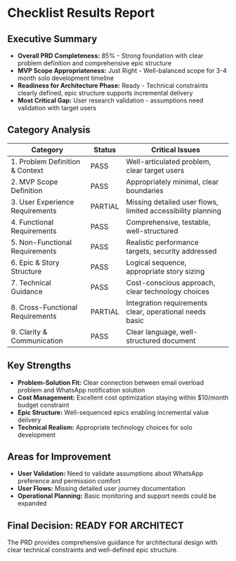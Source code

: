 # Checklist Results Report

## Executive Summary
- **Overall PRD Completeness:** 85% - Strong foundation with clear problem definition and comprehensive epic structure
- **MVP Scope Appropriateness:** Just Right - Well-balanced scope for 3-4 month solo development timeline
- **Readiness for Architecture Phase:** Ready - Technical constraints clearly defined, epic structure supports incremental delivery
- **Most Critical Gap:** User research validation - assumptions need validation with target users

## Category Analysis

| Category | Status | Critical Issues |
|----------|--------|----------------|
| 1. Problem Definition & Context | PASS | Well-articulated problem, clear target users |
| 2. MVP Scope Definition | PASS | Appropriately minimal, clear boundaries |
| 3. User Experience Requirements | PARTIAL | Missing detailed user flows, limited accessibility planning |
| 4. Functional Requirements | PASS | Comprehensive, testable, well-structured |
| 5. Non-Functional Requirements | PASS | Realistic performance targets, security addressed |
| 6. Epic & Story Structure | PASS | Logical sequence, appropriate story sizing |
| 7. Technical Guidance | PASS | Cost-conscious approach, clear technology choices |
| 8. Cross-Functional Requirements | PARTIAL | Integration requirements clear, operational needs basic |
| 9. Clarity & Communication | PASS | Clear language, well-structured document |

## Key Strengths
- **Problem-Solution Fit:** Clear connection between email overload problem and WhatsApp notification solution
- **Cost Management:** Excellent cost optimization staying within $10/month budget constraint
- **Epic Structure:** Well-sequenced epics enabling incremental value delivery
- **Technical Realism:** Appropriate technology choices for solo development

## Areas for Improvement
- **User Validation:** Need to validate assumptions about WhatsApp preference and permission comfort
- **User Flows:** Missing detailed user journey documentation
- **Operational Planning:** Basic monitoring and support needs could be expanded

## Final Decision: READY FOR ARCHITECT
The PRD provides comprehensive guidance for architectural design with clear technical constraints and well-defined epic structure.
